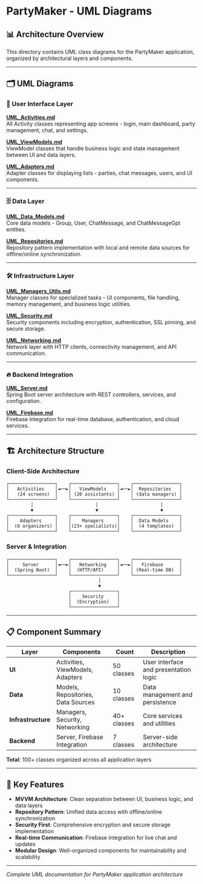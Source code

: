 # PartyMaker - UML Diagrams

## 📊 Architecture Overview

This directory contains UML class diagrams for the PartyMaker application, organized by architectural layers and components.

---

## 🗂️ UML Diagrams

### 📱 User Interface Layer

**[UML_Activities.md](UML_Activities.md)**  
All Activity classes representing app screens - login, main dashboard, party management, chat, and settings.

**[UML_ViewModels.md](UML_ViewModels.md)**  
ViewModel classes that handle business logic and state management between UI and data layers.

**[UML_Adapters.md](UML_Adapters.md)**  
Adapter classes for displaying lists - parties, chat messages, users, and UI components.

---

### 🗄️ Data Layer

**[UML_Data_Models.md](UML_Data_Models.md)**  
Core data models - Group, User, ChatMessage, and ChatMessageGpt entities.

**[UML_Repositories.md](UML_Repositories.md)**  
Repository pattern implementation with local and remote data sources for offline/online synchronization.

---

### 🛠️ Infrastructure Layer

**[UML_Managers_Utils.md](UML_Managers_Utils.md)**  
Manager classes for specialized tasks - UI components, file handling, memory management, and business logic utilities.

**[UML_Security.md](UML_Security.md)**  
Security components including encryption, authentication, SSL pinning, and secure storage.

**[UML_Networking.md](UML_Networking.md)**  
Network layer with HTTP clients, connectivity management, and API communication.

---

### 🔥 Backend Integration

**[UML_Server.md](UML_Server.md)**  
Spring Boot server architecture with REST controllers, services, and configuration.

**[UML_Firebase.md](UML_Firebase.md)**  
Firebase integration for real-time database, authentication, and cloud services.

---

## 🏗️ Architecture Structure

### Client-Side Architecture
```
┌─────────────────┐    ┌─────────────────┐    ┌─────────────────┐
│   Activities    │◄──►│   ViewModels    │◄──►│  Repositories   │
│   (24 screens)  │    │ (20 assistants) │    │ (data managers) │
└─────────────────┘    └─────────────────┘    └─────────────────┘
         │                       │                       │
         ▼                       ▼                       ▼
┌─────────────────┐    ┌─────────────────┐    ┌─────────────────┐
│    Adapters     │    │    Managers     │    │  Data Models    │
│  (6 organizers) │    │(23+ specialists)│    │  (4 templates)  │
└─────────────────┘    └─────────────────┘    └─────────────────┘
```

### Server & Integration
```
┌─────────────────┐    ┌─────────────────┐    ┌─────────────────┐
│     Server      │◄──►│   Networking    │◄──►│   Firebase      │
│  (Spring Boot)  │    │  (HTTP/API)     │    │ (Real-time DB)  │
└─────────────────┘    └─────────────────┘    └─────────────────┘
                                  │
                                  ▼
                       ┌─────────────────┐
                       │    Security     │
                       │  (Encryption)   │
                       └─────────────────┘
```

---

## 📋 Component Summary

| Layer | Components | Count | Description |
|-------|------------|-------|-------------|
| **UI** | Activities, ViewModels, Adapters | 50 classes | User interface and presentation logic |
| **Data** | Models, Repositories, Data Sources | 10 classes | Data management and persistence |
| **Infrastructure** | Managers, Security, Networking | 40+ classes | Core services and utilities |
| **Backend** | Server, Firebase Integration | 7 classes | Server-side architecture |

**Total**: 100+ classes organized across all application layers

---

## 🎯 Key Features

- **MVVM Architecture**: Clean separation between UI, business logic, and data layers
- **Repository Pattern**: Unified data access with offline/online synchronization
- **Security First**: Comprehensive encryption and secure storage implementation
- **Real-time Communication**: Firebase integration for live chat and updates
- **Modular Design**: Well-organized components for maintainability and scalability

---

*Complete UML documentation for PartyMaker application architecture*
